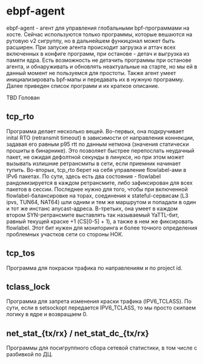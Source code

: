 # ebpf-agent

ebpf-agent - агент для управления глобальными bpf-программами на хосте. Сейчас используются только программы, которые вешаются на рутовую v2 сигруппу, но в дальнейшем функицонал может быть расширен. При запуске агента происходит загрузка и аттач всех включенных в конфиге программ, при останове - детач и выгрузка из памяти ядра. Есть возможность не детачить программы при останове агента, и обнаруживать и обновлять неактуальные на старте, но мы ей в данный момент не пользуемся для простоты. Также агент умеет инициализировать bpf-мапы и передавать их в нужную программу. Далее приведен список программ и их краткое описание.

TBD
Голован

## tcp_rto

Программа делает несколько вещей.
Во-первых, она подкручивает inital RTO (retransmit timeout) в зависимости от направления коннекции, задавая его равным p95 rtt по данным нетмона (значения статически прошиты в бинарнике). Это позволяет быстрее перепослать неудачный пакет, не ожидая дефолтной секунды в линуксе, но при этом может вызывать излишние ретрансмиты в сети, если приемник начинает тупить.
Во-вторых, tcp_rto берет на себя управление flowlabel-ами в IPv6 пакетах. По сути, здесь есть два состояния - flowlabel рандомизируется в каждом ретрансмите, либо зафиксирован для всех пакетов в сессии. Последнее нужно для того, чтобы при включенной flowlabel-балансировке на торах, соединения к stateful-сервисам (L3 ipvs, TUN64, NAT64) шли одним и тем же маршрутом и попадали в один и тот же инстанс anycast-адреса.
В-третьих, она умеет в каждом втором SYN-ретрансмите выставлять так называемый YaTTL-бит, равный текущей краске +1 (CS[0-5] + 1), а также в нем же фиксировать flowlabel. Этот бит нужен для мониторинга и более точного определения проблемных участков сети со стороны НОК.

## tcp_tos

Программа для покраски трафика по направлениям и по project id.

## tclass_lock

Программа для запрета изменения краски трафика (IPV6_TCLASS). По сути, если в setsockopt передается IPV6_TCLASS, то мы просто скипаем логику в ядре и возвращаем 0.

## net_stat_{tx/rx} / net_stat_dc_{tx/rx}

Программы для посигруппного сбора сетевой статистики, в том числе с разбивкой по ДЦ.
